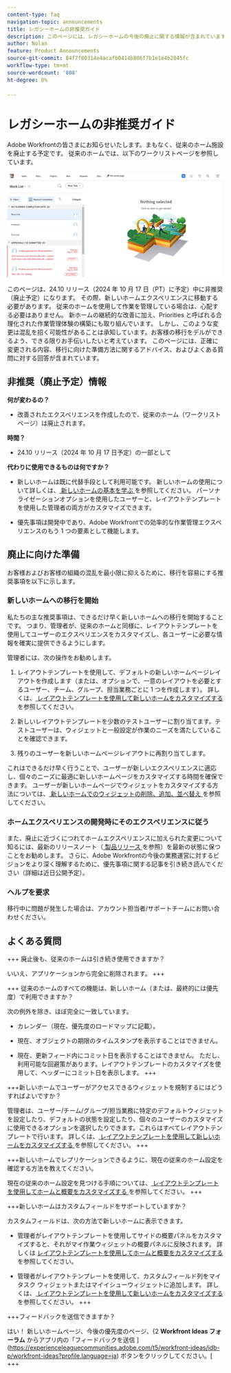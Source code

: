 ```yaml
---
content-type: faq
navigation-topic: announcements
title: レガシーホームの非推奨ガイド
description: このページには、レガシーホームの今後の廃止に関する情報が含まれています。
author: Nolan
feature: Product Announcements
source-git-commit: 84f7f80314e4acafb0414b806f7b1e1e4b2845fc
workflow-type: tm+mt
source-wordcount: '808'
ht-degree: 0%

---
```


# レガシーホームの非推奨ガイド

Adobe Workfrontの皆さまにお知らせいたします。まもなく、従来のホーム施設を廃止する予定です。 従来のホームでは、以下のワークリストページを参照しています。

![](assets/legacy-home-worklist-view.png)

このページは、24.10 リリース（2024 年 10 月 17 日（PT）に予定）中に非推奨（廃止予定）になります。 その際、新しいホームエクスペリエンスに移動する必要があります。 従来のホームを使用して作業を管理している場合は、心配する必要はありません。 新ホームの継続的な改善に加え、Priorities と呼ばれる合理化された作業管理体験の構築にも取り組んでいます。
しかし、このような変更は混乱を招く可能性があることは承知しています。お客様の移行をデルができるよう、できる限りお手伝いしたいと考えています。 このページには、正確に変更される内容、移行に向けた準備方法に関するアドバイス、およびよくある質問に対する回答が含まれています。

## 非推奨（廃止予定）情報

**何が変わるの？**

* 改善されたエクスペリエンスを作成したので、従来のホーム（ワークリストページ）は廃止されます。

**時間？**

* 24.10 リリース（2024 年 10 月 17 日予定）の一部として

**代わりに使用できるものは何ですか？**

* 新しいホームは既に代替手段として利用可能です。 新しいホームの使用について詳しくは、[ 新しいホームの基本を学ぶ ](/help/quicksilver/workfront-basics/using-home/new-home/get-started-with-new-home.md) を参照してください。 パーソナライゼーションオプションを使用したユーザーと、レイアウトテンプレートを使用した管理者の両方がカスタマイズできます。

* 優先事項は開発中であり、Adobe Workfrontでの効率的な作業管理エクスペリエンスのもう 1 つの要素として機能します。

## 廃止に向けた準備

お客様およびお客様の組織の混乱を最小限に抑えるために、移行を容易にする推奨事項を以下に示します。

### 新しいホームへの移行を開始

私たちの主な推奨事項は、できるだけ早く新しいホームへの移行を開始することです。 つまり、管理者が、従来のホームと同様に、レイアウトテンプレートを使用してユーザーのエクスペリエンスをカスタマイズし、各ユーザーに必要な情報を確実に提供できるようにします。

管理者には、次の操作をお勧めします。

1. レイアウトテンプレートを使用して、デフォルトの新しいホームページレイアウトを作成します（または、オプションで、一意のレイアウトを必要とするユーザー、チーム、グループ、担当業務ごとに 1 つを作成します）。 詳しくは、[ レイアウトテンプレートを使用して新しいホームをカスタマイズする ](/help/quicksilver/administration-and-setup/customize-workfront/use-layout-templates/customize-new-home-layout-template.md) を参照してください。

1. 新しいレイアウトテンプレートを少数のテストユーザーに割り当てます。テストユーザーは、ウィジェットと一般設定が作業のニーズを満たしていることを確認できます。

1. 残りのユーザーを新しいホームページレイアウトに再割り当てします。

これはできるだけ早く行うことで、ユーザーが新しいエクスペリエンスに適応し、個々のニーズに最適に新しいホームページをカスタマイズする時間を確保できます。 ユーザーが新しいホームページでウィジェットをカスタマイズする方法については、[ 新しいホームでのウィジェットの削除、追加、並べ替え ](/help/quicksilver/workfront-basics/using-home/new-home/add-edit-remove-widgets-in-new-home.md) を参照してください。

### ホームエクスペリエンスの開発時にそのエクスペリエンスに従う

また、廃止に近づくにつれてホームエクスペリエンスに加えられた変更について知るには、最新のリリースノート（[ 製品リリース ](/help/quicksilver/product-announcements/product-releases/product-releases.md) を参照）を最新の状態に保つことをお勧めします。 さらに、Adobe Workfrontの今後の業務運営に対するビジョンをより深く理解するために、優先事項に関する記事を引き続き読んでください（詳細は近日公開予定）。

### ヘルプを要求

移行中に問題が発生した場合は、アカウント担当者/サポートチームにお問い合わせください。

## よくある質問

+++ 廃止後も、従来のホームは引き続き使用できますか？

いいえ、アプリケーションから完全に削除されます。
+++

+++ 従来のホームのすべての機能は、新しいホーム（または、最終的には優先度）で利用できますか？

次の例外を除き、ほぼ完全に一致しています。

* カレンダー（現在、優先度のロードマップに記載）。

* 現在、オブジェクトの期限のタイムスタンプを表示することはできません。

* 現在、更新フィード内にコミット日を表示することはできません。 ただし、利用可能な回避策があります。レイアウトテンプレートのカスタマイズを使用して、ヘッダーにコミット日を表示します。
+++

+++新しいホームでユーザーがアクセスできるウィジェットを規制するにはどうすればよいですか？

管理者は、ユーザー/チーム/グループ/担当業務に特定のデフォルトウィジェットを設定したり、デフォルトの状態を設定したり、個々のユーザーのカスタマイズに使用できるオプションを選択したりできます。これらはすべてレイアウトテンプレートで行います。 詳しくは、[ レイアウトテンプレートを使用して新しいホームをカスタマイズする ](/help/quicksilver/administration-and-setup/customize-workfront/use-layout-templates/customize-new-home-layout-template.md) を参照してください。
+++

+++新しいホームでレプリケーションできるように、現在の従来のホーム設定を確認する方法を教えてください。

現在の従来のホーム設定を見つける手順については、[ レイアウトテンプレートを使用してホームと概要をカスタマイズする ](/help/quicksilver/administration-and-setup/customize-workfront/use-layout-templates/customize-home-summary-layout-template.md) を参照してください。
+++

+++新しいホームはカスタムフィールドをサポートしていますか？

カスタムフィールドは、次の方法で新しいホームに表示できます。

* 管理者がレイアウトテンプレートを使用してサイドの概要パネルをカスタマイズすると、それがマイ作業ウィジェットの概要パネルに反映されます。 詳しくは [ レイアウトテンプレートを使用してホームと概要をカスタマイズする ](/help/quicksilver/administration-and-setup/customize-workfront/use-layout-templates/customize-home-summary-layout-template.md) を参照してください。

* 管理者がレイアウトテンプレートを使用して、カスタムフィールド列をマイタスク ウィジェットまたはマイイシューウィジェットに追加します。 詳しくは、[ レイアウトテンプレートを使用して新しいホームをカスタマイズする ](/help/quicksilver/administration-and-setup/customize-workfront/use-layout-templates/customize-new-home-layout-template.md) を参照してください。
+++

+++フィードバックを送信できますか？

はい！ 新しいホームページ、今後の優先度のページ、{2 **Workfront Ideas フォーラム** からアプリ内の「フィードバックを送信 ](https://experienceleaguecommunities.adobe.com/t5/workfront-ideas/idb-p/workfront-ideas?profile.language=ja) ボタンをクリックしてください。[
+++

